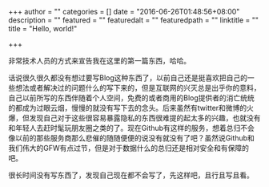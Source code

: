 +++
author = ""
categories = []
date = "2016-06-26T01:48:56+08:00"
description = ""
featured = ""
featuredalt = ""
featuredpath = ""
linktitle = ""
title = "Hello, world!"

+++

非常技术人员的方式来宣告我在这里的第一篇东西，哈哈。

话说很久很久都没有想过要写Blog这种东西了，以前自己还是挺喜欢把自己的一些想法或者解决过的问题什么的写下来的，但是互联网的兴灭总是出乎你的意料，自己以前所写的东西伴随着个人空间，免费的或者商用的Blog提供者的消亡统统的都成为过眼云烟，慢慢的就没有写下去的念头。后来虽然有twitter和微博的火爆，但发现自己对于这些很容易暴露隐私的东西很难提的起太多的兴趣，也就没有和年轻人去赶时髦玩朋友圈之类的了。现在Github有这样的服务，想着总归不会像以前的那些服务商那么悲催的随随便便的说没有就没有了吧？虽然说Github和我们伟大的GFW有点过节，但是对于数据什么的总归还是相对安全和有保障的吧。

很长时间没有写东西了，发现自己现在都不会写了，先这样吧，且行且写且看。